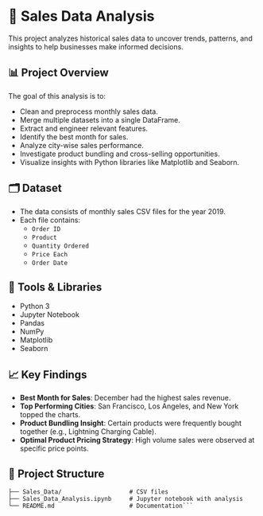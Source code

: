 # 🛒 Sales Data Analysis

This project analyzes historical sales data to uncover trends, patterns, and insights to help businesses make informed decisions.

## 📊 Project Overview

The goal of this analysis is to:

- Clean and preprocess monthly sales data.
- Merge multiple datasets into a single DataFrame.
- Extract and engineer relevant features.
- Identify the best month for sales.
- Analyze city-wise sales performance.
- Investigate product bundling and cross-selling opportunities.
- Visualize insights with Python libraries like Matplotlib and Seaborn.

## 🗂️ Dataset

- The data consists of monthly sales CSV files for the year 2019.
- Each file contains:
  - `Order ID`
  - `Product`
  - `Quantity Ordered`
  - `Price Each`
  - `Order Date`

## 🧰 Tools & Libraries

- Python 3
- Jupyter Notebook
- Pandas
- NumPy
- Matplotlib
- Seaborn

## 📈 Key Findings

- **Best Month for Sales**: December had the highest sales revenue.
- **Top Performing Cities**: San Francisco, Los Angeles, and New York topped the charts.
- **Product Bundling Insight**: Certain products were frequently bought together (e.g., Lightning Charging Cable).
- **Optimal Product Pricing Strategy**: High volume sales were observed at specific price points.

## 📁 Project Structure

```Sales_Data_Analysis/
├── Sales_Data/                   # CSV files
├── Sales_Data_Analysis.ipynb     # Jupyter notebook with analysis
└── README.md                     # Documentation```


